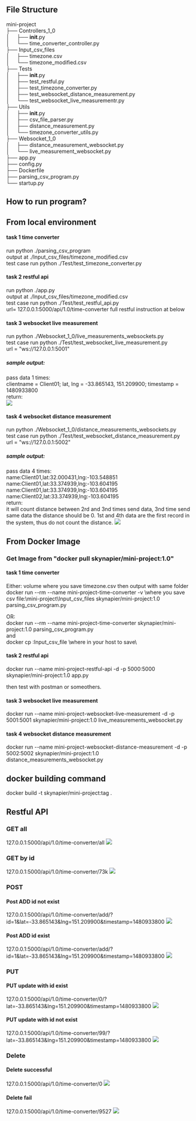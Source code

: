 ## File Structure
mini-project <br />
├── Controllers_1_0 <br />
│&nbsp;&nbsp;&nbsp;&nbsp;&nbsp;├── __init__.py <br />
│&nbsp;&nbsp;&nbsp;&nbsp;&nbsp;└── time_converter_controller.py <br />
├── Input_csv_files <br />
│&nbsp;&nbsp;&nbsp;&nbsp;&nbsp;├── timezone.csv <br />
│&nbsp;&nbsp;&nbsp;&nbsp;&nbsp;└── timezone_modified.csv<br />
├── Tests <br />
│&nbsp;&nbsp;&nbsp;&nbsp;&nbsp;├── __init__.py <br />
│&nbsp;&nbsp;&nbsp;&nbsp;&nbsp;├── test_restful.py <br />
│&nbsp;&nbsp;&nbsp;&nbsp;&nbsp;├── test_timezone_converter.py <br />
│&nbsp;&nbsp;&nbsp;&nbsp;&nbsp;├── test_websocket_distance_measurement.py <br />
│&nbsp;&nbsp;&nbsp;&nbsp;&nbsp;└── test_websocket_live_measurementr.py <br />
├── Utils <br />
│&nbsp;&nbsp;&nbsp;&nbsp;&nbsp;├── __init__.py <br />
│&nbsp;&nbsp;&nbsp;&nbsp;&nbsp;├── csv_file_parser.py <br />
│&nbsp;&nbsp;&nbsp;&nbsp;&nbsp;├── distance_measurement.py <br />
│&nbsp;&nbsp;&nbsp;&nbsp;&nbsp;└── timezone_converter_utils.py <br />
├── Websocket_1_0 <br />
│&nbsp;&nbsp;&nbsp;&nbsp;&nbsp;├── distance_measurement_websocket.py <br />
│&nbsp;&nbsp;&nbsp;&nbsp;&nbsp;└── live_measurement_websocket.py <br />
├── app.py <br />
├── config.py <br />
├── Dockerfile <br />
├── parsing_csv_program.py <br />
└── startup.py <br />

## How to run program?
## From local environment
#### task 1 time converter
run python ./parsing_csv_program <br/>
output at ./Input_csv_files/timezone_modified.csv <br/>
test case run python ./Test/test_timezone_converter.py <br/>

#### task 2 restful api
run python ./app.py <br/>
output at ./Input_csv_files/timezone_modified.csv <br/>
test case run python ./Test/test_restful_api.py <br/>
url= 127.0.0.1:5000/api/1.0/time-converter full restful instruction at below <br/>

#### task 3 websocket live measurement
run python ./Websocket_1_0/live_measurements_websockets.py <br/>
test case run python ./Test/test_websocket_live_measurement.py <br/>
url = "ws://127.0.0.1:5001" <br/>
##### sample output:
pass data 1 times:<br/>
clientname = Client01; lat, lng = -33.865143, 151.209900; timestamp = 1480933800<br/>
return: <br/>
![](Sample_output_images/websocket_live_measurement.png)

#### task 4 websocket distance measurement
run python ./Websocket_1_0/distance_measurements_websockets.py <br/>
test case run python ./Test/test_websocket_distance_measurement.py <br/>
url = "ws://127.0.0.1:5002" <br/>
##### sample output:
pass data 4 times:<br/>
name:Client01,lat:32.000431,lng:-103.548851<br/>
name:Client01,lat:33.374939,lng:-103.604195<br/>
name:Client01,lat:33.374939,lng:-103.604195<br/>
name:Client02,lat:33.374939,lng:-103.604195<br/>
return: <br/>
it will count distance between 2rd and 3nd times send data, 3nd time send same data the distance should be 0. 1st and 4th data are the first record in the system, thus do not count the distance.
![](Sample_output_images/websocket_distance_measurement.png)

## From Docker Image
### Get Image from "docker pull skynapier/mini-project:1.0"
#### task 1 time converter
Either:  volume where you save timezone.csv then output with same folder<br/>
docker run --rm --name mini-project-time-converter -v \where you save csv file\:\mini-project\Input_csv_files skynapier/mini-project:1.0 parsing_csv_program.py

OR: <br/>
docker run --rm --name mini-project-time-converter skynapier/mini-project:1.0 parsing_csv_program.py <br/>
and<br/>
docker cp <contianer id>:Input_csv_file \where in your host to save\ 

#### task 2 restful api
docker run --name mini-project-restful-api -d -p 5000:5000 skynapier/mini-project:1.0 app.py <br/>

then test with postman or someothers.

#### task 3 websocket live measurement
docker run --name mini-project-websocket-live-measurement -d -p 5001:5001 skynapier/mini-project:1.0 live_measurements_websocket.py

#### task 4 websocket distance measurement
docker run --name mini-project-websocket-distance-measurement -d -p 5002:5002 skynapier/mini-project:1.0 distance_measurements_websocket.py


## docker building command
docker build -t skynapier/mini-project:tag .

## Restful API
### GET all
127.0.0.1:5000/api/1.0/time-converter/all
![](Sample_output_images/get_all.png)

### GET by id
127.0.0.1:5000/api/1.0/time-converter/73k
![](Sample_output_images/get_id.png)

### POST 
#### Post ADD id not exist
127.0.0.1:5000/api/1.0/time-converter/add/?id=1&lat=-33.865143&lng=151.209900&timestamp=1480933800
![](Sample_output_images/post_add_successful.png)

#### Post ADD id exist
127.0.0.1:5000/api/1.0/time-converter/add/?id=1&lat=-33.865143&lng=151.209900&timestamp=1480933800
![](Sample_output_images/post_add_fail.png)

### PUT 
#### PUT update with id  exist
127.0.0.1:5000/api/1.0/time-converter/0/?lat=-33.865143&lng=151.209900&timestamp=1480933800
![](Sample_output_images/put_update_successful.png)

#### PUT update with id not exist
127.0.0.1:5000/api/1.0/time-converter/99/?lat=-33.865143&lng=151.209900&timestamp=1480933800
![](Sample_output_images/put_create_successful.png)

### Delete 

#### Delete successful
127.0.0.1:5000/api/1.0/time-converter/0
![](Sample_output_images/delete_successful.png)

#### Delete fail
127.0.0.1:5000/api/1.0/time-converter/9527
![](Sample_output_images/delete_fail.png)


